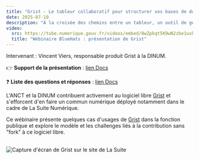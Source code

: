 ```yaml
---
title: "Grist - Le tableur collaboratif pour structurer vos bases de données."
date: 2025-07-10
description: "À la croisée des chemins entre un tableur, un outil de gestion de bases de données, et une application « no-code », Grist vous permet de collaborer sur des jeux de données et de construire des outils métiers sans avoir à coder."
video:
  src: https://tube.numerique.gouv.fr/videos/embed/8wZpkqt5K9wN2zbe1uvkZA
  title: "Wébinaire BlueHats : présentation de Grist"
---
```

Intervenant : Vincent Viers, responsable produit Grist à la DINUM.

👉 **Support de la présentation** : [lien Docs](https://docs.numerique.gouv.fr/docs/a9627f25-883b-44c2-8a60-e034fb457b01/)

❓ **Liste des questions et réponses** : [lien Docs](https://docs.numerique.gouv.fr/docs/692c59fd-5ffe-4f3f-9b3a-4ff2a96913f4/)

L'ANCT et la DINUM contribuent activement au logiciel libre
[Grist](https://www.getgrist.com) et s'efforcent d'en faire un commun
numérique déployé notamment dans le cadre de La Suite Numérique.

Ce wébinaire présente quelques cas d'usages de
[Grist](https://grist.numerique.gouv.fr) dans la fonction publique et
explore le modèle et les challenges liés à la contribution sans "fork"
à ce logiciel libre.

<br/>
<img class="fr-responsive-img" alt="Capture d'écran de Grist sur le site de La Suite" src="/img/bluehats/grist-2025.png" />
<br/>
